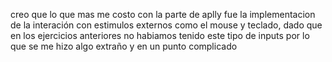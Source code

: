 creo que lo que mas me costo con la parte de aplly fue la implementacion de la interación con estimulos externos como el mouse y teclado, dado que en los ejercicios anteriores no habiamos tenido este tipo de inputs por lo que se me hizo algo extraño y en un punto complicado 
